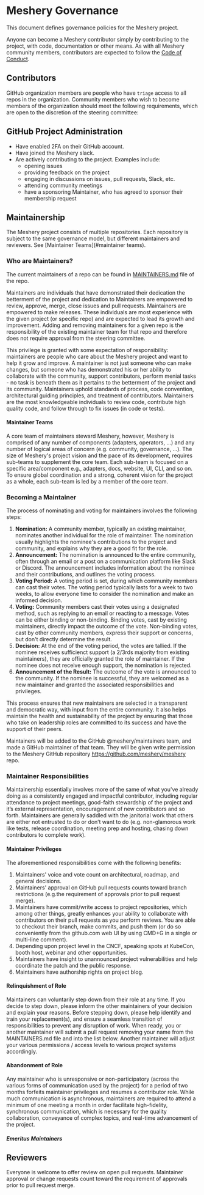 # Meshery Governance

This document defines governance policies for the Meshery project.

Anyone can become a Meshery contributor simply by contributing to the project, with code, documentation or other means. As with all Meshery community members, contributors are expected to follow the [Code of Conduct](./CODE_OF_CONDUCT.md).

## Contributors

GitHub organization members are people who have `triage` access to all repos in the organization. Community members who wish to become members of the organization should meet the following requirements, which are open to the discretion of the steering committee:

## GitHub Project Administration

- Have enabled 2FA on their GitHub account.
- Have joined the Meshery slack.
- Are actively contributing to the project. Examples include:
  - opening issues
  - providing feedback on the project
  - engaging in discussions on issues, pull requests, Slack, etc.
  - attending community meetings
  - have a sponsoring Maintainer, who has agreed to sponsor their membership request

## Maintainership

The Meshery project consists of multiple repositories. Each repository is subject to the same governance model, but different maintainers and reviewers. See [Maintainer Teams](#maintainer teams).

### Who are Maintainers?

The current maintainers of a repo can be found in [MAINTAINERS.md](./MAINTAINERS.md) file of the repo.

Maintainers are individuals that have demonstrated their dedication the betterment of the project and dedication to Maintainers are empowered to review, approve, merge, close issues and pull requests. Maintainers are empowered to make releases. These individuals are most experience with the given project (or specific repo) and are expected to lead its growth and improvement. Adding and removing maintainers for a given repo is the responsibility of the existing maintainer team for that repo and therefore does not require approval from the steering committee.

This privilege is granted with some expectation of responsibility: maintainers are people who care about the Meshery project and want to help it grow and improve.
A maintainer is not just someone who can make changes, but someone who has demonstrated his or her ability to collaborate with the community, support contributors, perform menial tasks - no task is beneath them as it pertains to the betterment of the project and its community. Maintainers uphold standards of process, code convention, architectural guiding principles, and treatment of contributors. Maintainers are the most knowledgeable individuals to review code, contribute high quality code, and follow through to fix issues (in code or tests).

#### Maintainer Teams

A core team of maintainers steward Meshery, however, Meshery is comprised of any number of components (adapters, operators, ...) and any number of logical areas of concern (e.g. community, governance, ...). The size of Meshery's project vision and the pace of its development, requires sub-teams to supplement the core team. Each sub-team is focused on a specific area/component e.g., adapters, docs, website, UI, CLI, and so on. To ensure global coordination and a strong, coherent vision for the project as a whole, each sub-team is led by a member of the core team.

### Becoming a Maintainer

The process of nominating and voting for maintainers involves the following steps:

1. **Nomination:** A community member, typically an existing maintainer, nominates another individual for the role of maintainer. The nomination usually highlights the nominee's contributions to the project and community, and explains why they are a good fit for the role.
2. **Announcement:** The nomination is announced to the entire community, often through an email or a post on a communication platform like Slack or Discord. The announcement includes information about the nominee and their contributions, and outlines the voting process.
3. **Voting Period:** A voting period is set, during which community members can cast their votes. The voting period typically lasts for a week to two weeks, to allow everyone time to consider the nomination and make an informed decision.
4. **Voting:** Community members cast their votes using a designated method, such as replying to an email or reacting to a message. Votes can be either binding or non-binding. Binding votes, cast by existing maintainers, directly impact the outcome of the vote. Non-binding votes, cast by other community members, express their support or concerns, but don't directly determine the result.
5. **Decision:** At the end of the voting period, the votes are tallied. If the nominee receives sufficienct support (a 2/3rds majority from existing maintainers), they are officially granted the role of maintainer. If the nominee does not receive enough support, the nomination is rejected.
6. **Announcement of the Result:** The outcome of the vote is announced to the community. If the nominee is successful, they are welcomed as a new maintainer and granted the associated responsibilities and privileges.

This process ensures that new maintainers are selected in a transparent and democratic way, with input from the entire community. It also helps maintain the health and sustainability of the project by ensuring that those who take on leadership roles are committed to its success and have the support of their peers.

Maintainers will be added to the GitHub @meshery/maintainers team, and made a GitHub maintainer of that team. They will be given write permission to the Meshery GitHub repository <https://github.com/meshery/meshery> repo.

### Maintainer Responsibilities

Maintainership essentially involves more of the same of what you've already doing as a consistently engaged and impactful contributor, including regular attendance to project meetings, good-faith stewardship of the project and it’s external representation, encouragement of new contributors and so forth. Maintainers are generally saddled with the janitorial work that others are either not entrusted to do or don’t want to do (e.g. non-glamorous work like tests, release coordination, meeting prep and hosting, chasing down contributors to complete work).

#### Maintainer Privileges

The aforementioned responsibilities come with the following benefits:

1. Maintainers' voice and vote count on architectural, roadmap, and general decisions.
1. Maintainers' approval on GitHub pull requests counts toward branch restrictions (e.g.the requirement of approvals prior to pull request merge).
1. Maintainers have commit/write access to project repositories, which among other things, greatly enhances your ability to collaborate with contributors on their pull requests as you perform reviews. You are able to checkout their branch, make commits, and push them (or do so conveniently from the github.com web UI by using CMD+G in a single or multi-line comment).
1. Depending upon project level in the CNCF, speaking spots at KubeCon, booth host, webinar and other opportunities.
1. Maintainers have insight to unannounced project vulnerabilities and help coordinate the patch and the public response.
1. Maintainers have authorship rights on project blog.

#### Relinquishment of Role

Maintainers can voluntarily step down from their role at any time.  If you decide to step down, please inform the other maintainers of your decision and explain your reasons.  Before stepping down, please help identify and train your replacement(s), and ensure a seamless transition of responsibilities to prevent any disruption of work. When ready, you or another maintainer will submit a pull request removing your name from the MAINTAINERS.md file and into the list below. Another maintainer will adjust your various permissions / access levels  to various project systems accordingly.

#### Abandonment of Role

Any maintainer who is unresponsive or non-participatory (across the various forms of communication used by the project) for a period of two months forfeits maintainer privileges and resumes a contributor role. While much communication is asynchronous, maintainers are required to attend a minimum of one meeting a month in order facilitate high-fidelity, synchronous communication, which is necessary for the quality collaboration, conveyance of complex topics, and real-time advancement of the project.

##### Emeritus Maintainers

## Reviewers

Everyone is welcome to offer review on open pull requests. Maintainer approval or change requests count toward the requirement of approvals prior to pull request merge.
